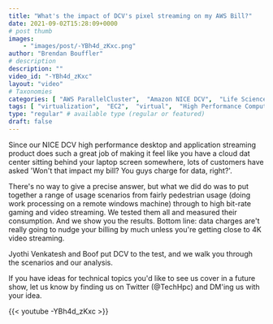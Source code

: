 ```yaml
---
title: "What's the impact of DCV's pixel streaming on my AWS Bill?"
date: 2021-09-02T15:28:09+0000
# post thumb
images:
    - "images/post/-YBh4d_zKxc.png"
author: "Brendan Bouffler"
# description
description: ""
video_id: "-YBh4d_zKxc"
layout: "video"
# Taxonomies
categories: [ "AWS ParallelCluster",  "Amazon NICE DCV",  "Life Sciences", ]
tags: [ "virtualization",  "EC2",  "virtual",  "High Performance Computing",  "CPUs",  "streaming",  "aws",  "vizualization",  "desktop",  "DCV",  "bill",  "gaming",  "Storage",  "HPC",  "Covid-19",  "Lustre",  "Schedulers",  "pixel",  "GPUs",  "ParallelCluster",  "techshorts", ]
type: "regular" # available type (regular or featured)
draft: false
---
```


Since our NICE DCV high performance desktop and application streaming product does such a great job of making it feel like you have a cloud dat center sitting behind your laptop screen somewhere, lots of customers have asked 'Won't that impact my bill? You guys charge for data, right?'.

There's no way to give a precise answer, but what we did do was to put together a range of usage scenarios from fairly pedestrian usage (doing work processing on a remote windows machine) through to high bit-rate gaming and video streaming. We tested them all and measured their consumption. And we show you the results. Bottom line: data charges are't really going to nudge your billing by much unless you're getting close to 4K video streaming.

Jyothi Venkatesh and Boof put DCV to the test, and we walk you through the scenarios and our analysis. 

If you have ideas for technical topics you'd like to see us cover in a future show, let us know by finding us on Twitter (@TechHpc) and DM'ing us with your idea.

{{< youtube -YBh4d_zKxc >}}
